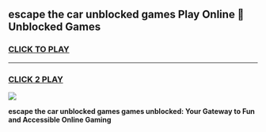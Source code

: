 
## escape the car unblocked games Play Online 👋 Unblocked Games
<h3>
<a href="https://premium.freeplayer.one?title=escape_the_car_unblocked_games&ref=19F">CLICK TO PLAY</a></h3>
<hr>

<h3>
<a href="https://premium.freeplayer.one?title=escape_the_car_unblocked_games&ref=19F">CLICK 2 PLAY</a>
  
</h3>

<a href="https://premium.freeplayer.one?title=escape_the_car_unblocked_games&ref=19F"><img src="https://clearcache.store/games.png"></a>


**escape the car unblocked games games unblocked: Your Gateway to Fun and Accessible Online Gaming**
